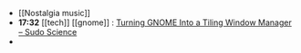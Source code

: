 - [[Nostalgia music]]
- **17:32** [[tech]] [[gnome]] :  [Turning GNOME Into a Tiling Window Manager – Sudo Science](https://sudoscience.blog/2024/02/04/turning-gnome-into-a-tiling-window-manager/)
-